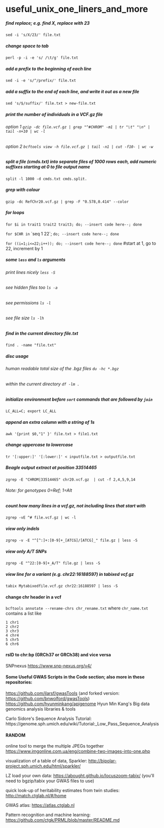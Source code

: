 # useful_unix_one_liners_and_more

##### find replace; e.g. find X, replace with 23
`sed -i 's/X/23/' file.txt` 

##### change space to tab
`perl -p -i -e 's/ /\t/g' file.txt` 

##### add a prefix to the beginning of each line
`sed -i -e 's/^/prefix/' file.txt` 

##### add a suffix to the end of each line, and write it out as a new file
`sed 's/$/suffix/' file.txt > new-file.txt`

##### print the number of individuals in a VCF.gz file
###### option 1 `gzip -dc file.vcf.gz | grep "^#CHROM" -m1 | tr "\t" "\n" | tail -n+10 | wc -l`
###### option 2 `bcftools view -h file.vcf.gz | tail -n1 | cut -f10- | wc -w`

##### split a file (cmds.txt) into separate files of 1000 rows each, add numeric suffixes starting at 0 to file output name
`split -l 1000 -d cmds.txt cmds.split.` 

##### grep with colour
`gzip -dc RefChr20.vcf.gz | grep -F "0.578,0.414" --color`

##### for loops
`for $i in trait1 trait2 trait3; do; --insert code here--; done`

`for $CHR in` \`seq 1 22\`; `do; --insert code here--; done`

`for ((i=1;i<=22;i++)); do; --insert code here--; done` #start at 1, go to 22, increment by 1

##### some `less` and `ls` arguments
###### print lines nicely `less -S` 
###### see hidden files too `ls -a`
###### see permissions `ls -l` 
###### see file size `ls -lh`

##### find in the current directory file.txt
`find . -name "file.txt"`

##### disc usage 
###### human readable total size of the .bgz files `du -hc *.bgz` 
###### within the current directory `df -lm .`

##### initialize environment before `sort` commands that are followed by `join`
`LC_ALL=C; export LC_ALL`

##### append an extra column with a string of 1s
`awk '{print $0,"1" }' file.txt > file1.txt` 

##### change uppercase to lowercase
`tr '[:upper:]' '[:lower:]' < inputfile.txt > outputfile.txt`

##### Beagle output extract at position 33514465
`zgrep -E "CHROM|33514465" chr20.vcf.gz  | cut -f 2,4,5,9,14`
###### Note: for genotypes 0=Ref; 1=Alt

##### count how many lines in a vcf.gz, not including lines that start with #
`zgrep -vE ^# file.vcf.gz | wc -l`

##### view only indels
`zgrep -v -E "^[^:]+:[0-9]+_[ATCG]/[ATCG]_" file.gz | less -S`

##### view only A/T SNPs
`zgrep -E "^22:[0-9]+_A/T" file.gz | less -S`

##### view line for a variant (e.g. chr22:16188597) in tabixed vcf.gz
`tabix Mytabixedfile.vcf.gz chr22:16188597 | less -S` 

#### change chr header in a vcf
`bcftools annotate --rename-chrs chr_rename.txt` where `chr_name.txt` contains a list like
```
1 chr1
2 chr2
3 chr3
4 chr4
5 chr5
6 chr6
```

#### rsID to chr:bp (GRCh37 or GRCh38) and vice versa
SNPnexus https://www.snp-nexus.org/v4/

#### Some Useful GWAS Scripts in the Code section; also more in these repositories:
https://github.com/ilarsf/gwasTools (and forked version: https://github.com/bnwolford/gwasTools)
https://github.com/hyunminkang/apigenome Hyun Min Kang's Big data genomics analysis libraries & tools
<p>Carlo Sidore's Sequence Analysis Tutorial: https://genome.sph.umich.edu/wiki/Tutorial:_Low_Pass_Sequence_Analysis

#### RANDOM
online tool to merge the multiple JPEGs together https://www.imgonline.com.ua/eng/combine-two-images-into-one.php

visualization of a table of data, Sparkler: http://bipolar-project.sph.umich.edu/html/sparkler/ 

LZ load your own data: https://abought.github.io/locuszoom-tabix/ (you'll need to bgzip/tabix your GWAS files to use)

quick look-up of heritability estimates from twin studies: http://match.ctglab.nl/#/home

GWAS atlas: https://atlas.ctglab.nl

Pattern recognition and machine learning: https://github.com/ctgk/PRML/blob/master/README.md
